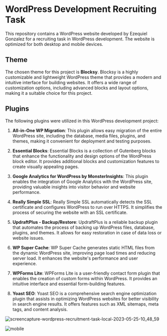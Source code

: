 # WordPress Development Recruiting Task

This repository contains a WordPress website developed by Ezequiel Gonzalez for a recruiting task in WordPress development. The website is optimized for both desktop and mobile devices.

## Theme

The chosen theme for this project is **Blocksy**. Blocksy is a highly customizable and lightweight WordPress theme that provides a modern and intuitive interface for building websites. It offers a wide range of customization options, including advanced blocks and layout options, making it a suitable choice for this project.

## Plugins

The following plugins were utilized in this WordPress development project:

1. **All-in-One WP Migration**: This plugin allows easy migration of the entire WordPress site, including the database, media files, plugins, and themes, making it convenient for deployment and testing purposes.

2. **Essential Blocks**: Essential Blocks is a collection of Gutenberg blocks that enhance the functionality and design options of the WordPress block editor. It provides additional blocks and customization features to create visually appealing pages.

3. **Google Analytics for WordPress by MonsterInsights**: This plugin enables the integration of Google Analytics with the WordPress site, providing valuable insights into visitor behavior and website performance.

4. **Really Simple SSL**: Really Simple SSL automatically detects the SSL certificate and configures WordPress to run over HTTPS. It simplifies the process of securing the website with an SSL certificate.

5. **UpdraftPlus - Backup/Restore**: UpdraftPlus is a reliable backup plugin that automates the process of backing up WordPress files, database, plugins, and themes. It allows for easy restoration in case of data loss or website issues.

6. **WP Super Cache**: WP Super Cache generates static HTML files from the dynamic WordPress site, improving page load times and reducing server load. It enhances the website's performance and user experience.

7. **WPForms Lite**: WPForms Lite is a user-friendly contact form plugin that enables the creation of custom forms within WordPress. It provides an intuitive interface and essential form-building features.

8. **Yoast SEO**: Yoast SEO is a comprehensive search engine optimization plugin that assists in optimizing WordPress websites for better visibility in search engine results. It offers features such as XML sitemaps, meta tags, and content analysis.

![screencapture-wordpress-recruitment-task-local-2023-05-25-10_48_59](https://github.com/Pilag6/WordPressDevTask/assets/79191808/ee5f735e-0b96-4c80-b7e7-164323a90557)

![mobile](https://github.com/Pilag6/WordPressDevTask/assets/79191808/85d56707-6cb9-4bb2-87c7-00614fbe4709)


